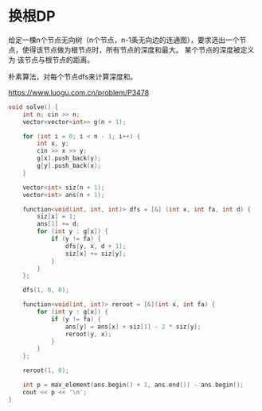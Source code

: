 # 换根DP

给定一棵n个节点无向树（n个节点，n-1条无向边的连通图），要求选出一个节点，使得该节点做为根节点时，所有节点的深度和最大。
某个节点的深度被定义为 该节点与根节点的距离。

朴素算法，对每个节点dfs来计算深度和。

https://www.luogu.com.cn/problem/P3478


```cpp
void solve() {
    int n; cin >> n;
    vector<vector<int>> g(n + 1);

    for (int i = 0; i < n - 1; i++) {
        int x, y;
        cin >> x >> y;
        g[x].push_back(y);
        g[y].push_back(x);
    }

    vector<int> siz(n + 1);
    vector<int> ans(n + 1);

    function<void(int, int, int)> dfs = [&] (int x, int fa, int d) {
        siz[x] = 1;
        ans[1] += d;
        for (int y : g[x]) {
            if (y != fa) {
                dfs(y, x, d + 1);
                siz[x] += siz[y];
            }
        }
    };

    dfs(1, 0, 0);

    function<void(int, int)> reroot = [&](int x, int fa) {
        for (int y : g[x]) {
            if (y != fa) {
                ans[y] = ans[x] + siz[1] - 2 * siz[y];
                reroot(y, x);
            }
        }
    };

    reroot(1, 0);

    int p = max_element(ans.begin() + 1, ans.end()) - ans.begin();
    cout << p << '\n';
}
```